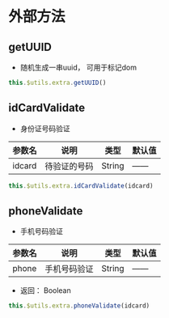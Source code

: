 # 外部方法
## getUUID  
- 随机生成一串uuid， 可用于标记dom
``` javascript
this.$utils.extra.getUUID()
```

## idCardValidate  
- 身份证号码验证

 参数名|说明|类型|默认值
 ---|---|---|---
 idcard|待验证的号码|String|—— 
``` javascript
this.$utils.extra.idCardValidate(idcard)
```
## phoneValidate  
- 手机号码验证  
 
 参数名|说明|类型|默认值
 ---|---|---|---
 phone|手机号码验证|String|—— 
- 返回： Boolean
``` javascript
this.$utils.extra.phoneValidate(idcard)
```